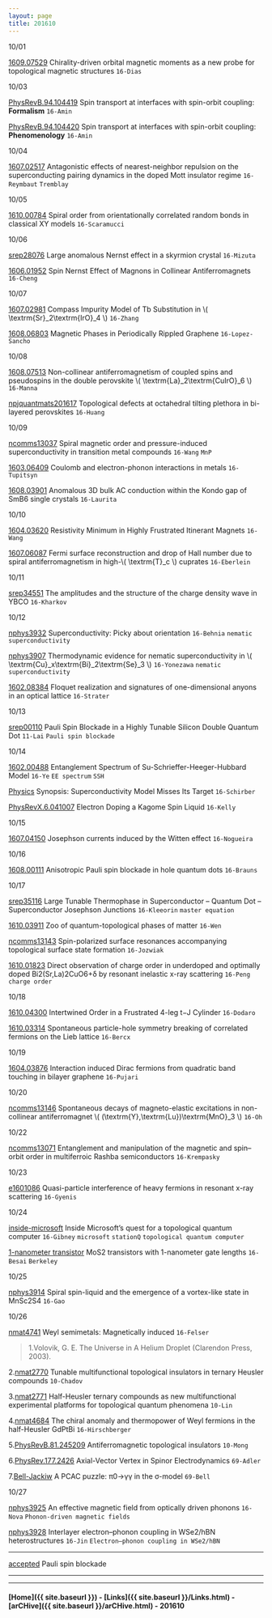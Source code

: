 ```yaml
---
layout: page
title: 201610
---
```



10/01


[1609.07529](https://arxiv.org/abs/1609.07529) Chirality-driven orbital magnetic moments as a new probe for topological magnetic structures `16-Dias`

10/03

[PhysRevB.94.104419](http://journals.aps.org/prb/abstract/10.1103/PhysRevB.94.104419) Spin transport at interfaces with spin-orbit coupling: **Formalism** `16-Amin`

[PhysRevB.94.104420](http://journals.aps.org/prb/abstract/10.1103/PhysRevB.94.104420) Spin transport at interfaces with spin-orbit coupling: **Phenomenology** `16-Amin`



10/04

[1607.02517](https://arxiv.org/abs/1607.02517) Antagonistic effects of nearest-neighbor repulsion on the superconducting pairing dynamics in the doped Mott insulator regime `16-Reymbaut` `Tremblay`

10/05

[1610.00784](https://arxiv.org/abs/1610.00784) Spiral order from orientationally correlated random bonds in classical XY models `16-Scaramucci`

10/06

[srep28076](http://www.nature.com/articles/srep28076) Large anomalous Nernst effect in a skyrmion crystal `16-Mizuta`

[1606.01952](https://arxiv.org/abs/1606.01952) Spin Nernst Effect of Magnons in Collinear Antiferromagnets `16-Cheng`

10/07

[1607.02981](https://arxiv.org/abs/1607.02981) Compass Impurity Model of Tb Substitution in \\( \textrm{Sr}_2\textrm{IrO}_4 \\) `16-Zhang`

[1608.06803](https://arxiv.org/abs/1608.06803) Magnetic Phases in Periodically Rippled Graphene `16-Lopez-Sancho`

10/08

[1608.07513](https://arxiv.org/abs/1608.07513) Non-collinear antiferromagnetism of coupled spins and pseudospins in the double perovskite \\( \textrm{La}_2\textrm{CuIrO}_6 \\) `16-Manna`

[npjquantmats201617](http://www.nature.com/articles/npjquantmats201617) Topological defects at octahedral tilting plethora in bi-layered perovskites `16-Huang`

10/09

[ncomms13037](http://www.nature.com/articles/ncomms13037) Spiral magnetic order and pressure-induced superconductivity in transition metal compounds `16-Wang` `MnP`

[1603.06409](https://arxiv.org/abs/1603.06409) Coulomb and electron-phonon interactions in metals `16-Tupitsyn`

[1608.03901](https://arxiv.org/abs/1608.03901) Anomalous 3D bulk AC conduction within the Kondo gap of SmB6 single crystals `16-Laurita`


10/10

[1604.03620](https://arxiv.org/abs/1604.03620) Resistivity Minimum in Highly Frustrated Itinerant Magnets `16-Wang`


[1607.06087](https://arxiv.org/abs/1607.06087) Fermi surface reconstruction and drop of Hall number due to spiral antiferromagnetism in high-\\( \textrm{T}_c \\) cuprates `16-Eberlein`


10/11

[srep34551](http://www.nature.com/articles/srep34551) The amplitudes and the structure of the charge density wave in YBCO `16-Kharkov`

10/12

[nphys3932](http://www.nature.com/nphys/journal/vaop/ncurrent/full/nphys3932.html) Superconductivity: Picky about orientation `16-Behnia` `nematic superconductivity`

[nphys3907](http://www.nature.com/nphys/journal/vaop/ncurrent/full/nphys3907.html) Thermodynamic evidence for nematic superconductivity in \\( \textrm{Cu}_x\textrm{Bi}_2\textrm{Se}_3 \\) `16-Yonezawa` `nematic superconductivity`

[1602.08384](https://arxiv.org/abs/1602.08384) Floquet realization and signatures of one-dimensional anyons in an optical lattice `16-Strater`


10/13

[srep00110](http://www.nature.com/articles/srep00110) Pauli Spin Blockade in a Highly Tunable Silicon Double Quantum Dot `11-Lai` `Pauli spin blockade`

10/14

[1602.00488](https://arxiv.org/abs/1602.00488) Entanglement Spectrum of Su-Schrieffer-Heeger-Hubbard Model `16-Ye` `EE spectrum` `SSH`

[Physics](http://physics.aps.org/synopsis-for/10.1103/PhysRevX.6.041007) Synopsis: Superconductivity Model Misses Its Target `16-Schirber`

[PhysRevX.6.041007](http://journals.aps.org/prx/abstract/10.1103/PhysRevX.6.041007) Electron Doping a Kagome Spin Liquid `16-Kelly`

10/15

[1607.04150](https://arxiv.org/abs/1607.04150) Josephson currents induced by the Witten effect `16-Nogueira`


10/16

[1608.00111](https://arxiv.org/abs/1608.00111) Anisotropic Pauli spin blockade in hole quantum dots `16-Brauns`

10/17


[srep35116](http://www.nature.com/articles/srep35116) Large Tunable Thermophase in Superconductor – Quantum Dot – Superconductor Josephson Junctions `16-Kleeorin` `master equation`

[1610.03911](https://arxiv.org/abs/1610.03911) Zoo of quantum-topological phases of matter `16-Wen`

[ncomms13143](http://www.nature.com/articles/ncomms13143) Spin-polarized surface resonances accompanying topological surface state formation `16-Jozwiak`


[1610.01823](https://arxiv.org/abs/1610.01823) Direct observation of charge order in underdoped and optimally doped Bi2(Sr,La)2CuO6+δ by resonant inelastic x-ray scattering `16-Peng` `charge order`

10/18

[1610.04300](https://arxiv.org/abs/1610.04300) Intertwined Order in a Frustrated 4-leg t−J Cylinder `16-Dodaro`

[1610.03314](https://arxiv.org/abs/1610.03314) Spontaneous particle-hole symmetry breaking of correlated fermions on the Lieb lattice `16-Bercx`

10/19


[1604.03876](https://arxiv.org/abs/1604.03876) Interaction induced Dirac fermions from quadratic band touching in bilayer graphene `16-Pujari`


10/20

[ncomms13146](http://www.nature.com/articles/ncomms13146) Spontaneous decays of magneto-elastic excitations in non-collinear antiferromagnet \\( (\textrm{Y},\textrm{Lu})\textrm{MnO}_3 \\) `16-Oh`


10/22

[ncomms13071](http://www.nature.com/articles/ncomms13071) Entanglement and manipulation of the magnetic and spin–orbit order in multiferroic Rashba semiconductors `16-Krempasky`

10/23

[e1601086](http://advances.sciencemag.org/content/2/10/e1601086.full) Quasi-particle interference of heavy fermions in resonant x-ray scattering `16-Gyenis`

10/24

[inside-microsoft](http://www.nature.com/news/inside-microsoft-s-quest-for-a-topological-quantum-computer-1.20774) Inside Microsoft’s quest for a topological quantum computer `16-Gibney` `microsoft` `stationQ` `topological quantum computer`


[1-nanometer transistor](http://science.sciencemag.org/content/354/6308/99) MoS2 transistors with 1-nanometer gate lengths `16-Besai` `Berkeley`


10/25

[nphys3914](http://www.nature.com/nphys/journal/vaop/ncurrent/full/nphys3914.html) Spiral spin-liquid and the emergence of a vortex-like state in MnSc2S4 `16-Gao`

10/26

[nmat4741](http://www.nature.com/nmat/journal/v15/n11/full/nmat4741.html) Weyl semimetals: Magnetically induced `16-Felser`

> 1.Volovik, G. E. The Universe in A Helium Droplet (Clarendon Press, 2003).
>
2.[nmat2770](http://www.nature.com/nmat/journal/v9/n7/full/nmat2770.html) Tunable multifunctional topological insulators in ternary Heusler compounds `10-Chadov`
>
3.[nmat2771](http://www.nature.com/nmat/journal/v9/n7/full/nmat2771.html) Half-Heusler ternary compounds as new multifunctional experimental platforms for topological quantum phenomena `10-Lin`
>
4.[nmat4684](http://www.nature.com/nmat/journal/v15/n11/full/nmat4684.html) The chiral anomaly and thermopower of Weyl fermions in the half-Heusler GdPtBi
`16-Hirschberger`
>
5.[PhysRevB.81.245209](http://journals.aps.org/prb/abstract/10.1103/PhysRevB.81.245209) Antiferromagnetic topological insulators `10-Mong`
>
6.[PhysRev.177.2426](http://journals.aps.org/pr/abstract/10.1103/PhysRev.177.2426) Axial-Vector Vertex in Spinor Electrodynamics `69-Adler`
>
7.[Bell-Jackiw](http://link.springer.com/article/10.1007%2FBF02823296) A PCAC puzzle: π0→γγ in the σ-model `69-Bell`

10/27

[nphys3925](http://www.nature.com/nphys/journal/vaop/ncurrent/full/nphys3925.html) An effective magnetic field from optically driven phonons `16-Nova` `Phonon-driven magnetic fields`

[nphys3928](http://www.nature.com/nphys/journal/vaop/ncurrent/full/nphys3928.html) Interlayer electron–phonon coupling in WSe2/hBN heterostructures `16-Jin` `Electron–phonon coupling in WSe2/hBN`

---

[accepted](http://journals.aps.org/prl/accepted/5907dYd3Cc412752804b6cc4beddf3da7eb167ae7) Pauli spin blockade


---



---


#### [Home]({{ site.baseurl }}) - [Links]({{ site.baseurl }}/Links.html) - [arCHive]({{ site.baseurl }}/arCHive.html) - 201610
